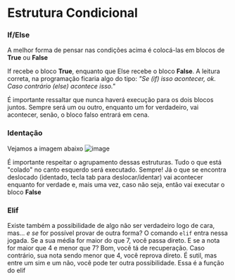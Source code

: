 # Estrutura Condicional

### If/Else

A melhor forma de pensar nas condições acima é colocá-las em blocos de **True** ou **False**

If recebe o bloco **True**, enquanto que Else recebe o bloco **False**. A leitura correta, na programação ficaria algo do tipo: *"Se (if) isso acontecer, ok. Caso contrário (else) acontece isso."*

É importante ressaltar que nunca haverá execução para os dois blocos juntos. Sempre será um ou outro, enquanto um for verdadeiro, vai acontecer, senão, o bloco falso entrará em cena.

### Identação

Vejamos a imagem abaixo
![image](https://user-images.githubusercontent.com/87135968/127558539-ae8030fb-bc22-49d3-a39e-454c8e9ddc80.png)

É importante respeitar o agrupamento dessas estruturas. Tudo o que está "colado" no canto esquerdo será executado. Sempre! Já o que se encontra deslocado (identado, tecla tab para deslocar/identar) vai acontecer enquanto for verdade e, mais uma vez, caso não seja, então vai executar o bloco **False**

### Elif

Existe também a possibilidade de algo não ser verdadeiro logo de cara, mas... *e se* for possível provar de outra forma? O comando `elif` entra nessa jogada. Se a sua média for maior do que 7, você passa direto. E se a nota for maior que 4 e menor que 7? Bom, você tá de recuperação. Caso contrário, sua nota sendo menor que 4, você reprova direto. É sutil, mas entre um sim e um não, você pode ter outra possibilidade. Essa é a função do elif